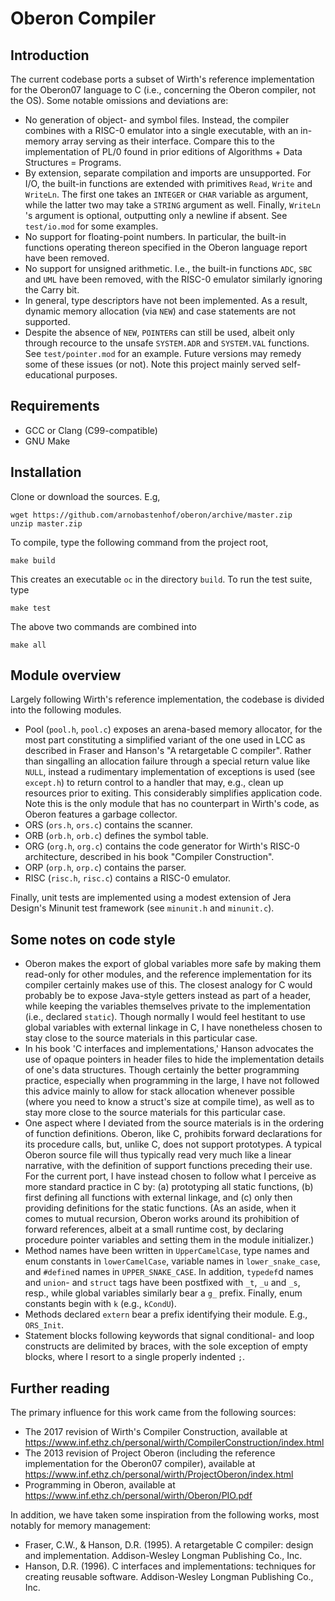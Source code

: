 # Oberon Compiler

## Introduction

The current codebase ports a subset of Wirth's reference implementation for
the Oberon07 language to C (i.e., concerning the Oberon compiler, not the OS).
Some notable omissions and deviations are:
* No generation of object- and symbol files. Instead, the compiler combines
  with a RISC-0 emulator into a single executable, with an in-memory array
  serving as their interface. Compare this to the implementation of PL/0 found
  in prior editions of Algorithms + Data Structures = Programs.
* By extension, separate compilation and imports are unsupported. For I/O, the
  built-in functions are extended with primitives `Read`, `Write` and
  `WriteLn`. The first one takes an `INTEGER` or `CHAR` variable as argument,
  while the latter two may take a `STRING` argument as well. Finally,
  `WriteLn `'s argument is optional, outputting only a newline if absent. See
  `test/io.mod` for some examples.
* No support for floating-point numbers. In particular, the built-in functions
  operating thereon specified in the Oberon language report have been removed.
* No support for unsigned arithmetic. I.e., the built-in functions `ADC`, `SBC`
  and `UML` have been removed, with the RISC-0 emulator similarly ignoring the
  Carry bit.
* In general, type descriptors have not been implemented. As a result,
  dynamic memory allocation (via `NEW`) and case statements are not supported.
* Despite the absence of `NEW`, `POINTER`s can still be used, albeit only
  through recource to the unsafe `SYSTEM.ADR` and `SYSTEM.VAL` functions. See
  `test/pointer.mod` for an example.
Future versions may remedy some of these issues (or not). Note this project
mainly served self-educational purposes.

## Requirements

* GCC or Clang (C99-compatible)
* GNU Make

## Installation

Clone or download the sources. E.g,
```
wget https://github.com/arnobastenhof/oberon/archive/master.zip
unzip master.zip
```
To compile, type the following command from the project root,
```
make build
```
This creates an executable `oc` in the directory `build`. To run the test
suite, type
```
make test
```
The above two commands are combined into
```
make all
```

## Module overview

Largely following Wirth's reference implementation, the codebase is divided
into the following modules.

* Pool (`pool.h`, `pool.c`) exposes an arena-based memory allocator, for the
  most part constituting a simplified variant of the one used in LCC as
  described in Fraser and Hanson's "A retargetable C compiler". Rather than
  singalling an allocation failure through a special return value like
  `NULL`, instead a rudimentary implementation of exceptions is used (see
  `except.h`) to return control to a handler that may, e.g., clean up resources
  prior to exiting. This considerably simplifies application code. Note this is
  the only module that has no counterpart in Wirth's code, as Oberon features
  a garbage collector.
* ORS (`ors.h`, `ors.c`) contains the scanner.
* ORB (`orb.h`, `orb.c`) defines the symbol table.
* ORG (`org.h`, `org.c`) contains the code generator for Wirth's RISC-0
  architecture, described in his book "Compiler Construction".
* ORP (`orp.h`, `orp.c`) contains the parser.
* RISC (`risc.h`, `risc.c`) contains a RISC-0 emulator.

Finally, unit tests are implemented using a modest extension of Jera Design's
Minunit test framework (see `minunit.h` and `minunit.c`).

## Some notes on code style

* Oberon makes the export of global variables more safe by making them
  read-only for other modules, and the reference implementation for its
  compiler certainly makes use of this. The closest analogy for C would
  probably be to expose Java-style getters instead as part of a header, while
  keeping the variables themselves private to the implementation (i.e.,
  declared `static`). Though normally I would feel hestitant to use global
  variables with external linkage in C, I have nonetheless chosen to stay close
  to the source materials in this particular case.
* In his book 'C interfaces and implementations,' Hanson advocates the use
  of opaque pointers in header files to hide the implementation details of
  one's data structures. Though certainly the better programming practice, 
  especially when programming in the large, I have not followed this advice
  mainly to allow for stack allocation whenever possible (where you need to
  know a struct's size at compile time), as well as to stay more close to the
  source materials for this particular case.
* One aspect where I deviated from the source materials is in the ordering
  of function definitions. Oberon, like C, prohibits forward declarations for
  its procedure calls, but, unlike C, does not support prototypes. A typical
  Oberon source file will thus typically read very much like a linear
  narrative, with the definition of support functions preceding their use.
  For the current port, I have instead chosen to follow what I perceive as
  more standard practice in C by: (a) prototyping all static functions,
  (b) first defining all functions with external linkage, and (c) only then
  providing definitions for the static functions. (As an aside, when it comes
  to mutual recursion, Oberon works around its prohibition of forward
  references, albeit at a small runtime cost, by declaring procedure pointer
  variables and setting them in the module initializer.)
* Method names have been written in `UpperCamelCase`, type names and enum
  constants in `lowerCamelCase`, variable names in `lower_snake_case`, and
  `#define`d names in `UPPER_SNAKE_CASE`. In addition, `typedef`d names and
  `union`- and `struct` tags have been postfixed with `_t`, `_u` and `_s`,
  resp., while global variables similarly bear a `g_` prefix. Finally, enum
  constants begin with `k` (e.g., `kCondU`).
* Methods declared `extern` bear a prefix identifying their module. E.g.,
  `ORS_Init`.
* Statement blocks following keywords that signal conditional- and loop
  constructs are delimited by braces, with the sole exception of empty blocks,
  where I resort to a single properly indented `;`.

## Further reading

The primary influence for this work came from the following sources:
* The 2017 revision of Wirth's Compiler Construction, available at
  https://www.inf.ethz.ch/personal/wirth/CompilerConstruction/index.html
* The 2013 revision of Project Oberon (including the reference implementation
  for the Oberon07 compiler), available at
  https://www.inf.ethz.ch/personal/wirth/ProjectOberon/index.html
* Programming in Oberon, available at
  https://www.inf.ethz.ch/personal/wirth/Oberon/PIO.pdf

In addition, we have taken some inspiration from the following works, most
notably for memory management:
* Fraser, C.W., & Hanson, D.R. (1995). A retargetable C compiler: design and
  implementation. Addison-Wesley Longman Publishing Co., Inc.
* Hanson, D.R. (1996). C interfaces and implementations: techniques for
  creating reusable software. Addison-Wesley Longman Publishing Co., Inc.

